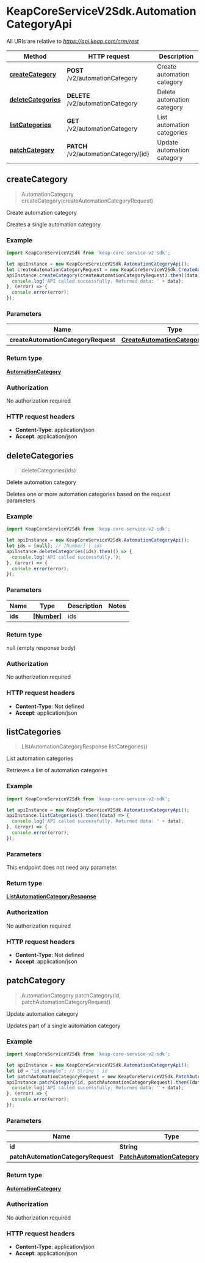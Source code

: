 # KeapCoreServiceV2Sdk.AutomationCategoryApi

All URIs are relative to *https://api.keap.com/crm/rest*

Method | HTTP request | Description
------------- | ------------- | -------------
[**createCategory**](AutomationCategoryApi.md#createCategory) | **POST** /v2/automationCategory | Create automation category
[**deleteCategories**](AutomationCategoryApi.md#deleteCategories) | **DELETE** /v2/automationCategory | Delete automation category
[**listCategories**](AutomationCategoryApi.md#listCategories) | **GET** /v2/automationCategory | List automation categories
[**patchCategory**](AutomationCategoryApi.md#patchCategory) | **PATCH** /v2/automationCategory/{id} | Update automation category



## createCategory

> AutomationCategory createCategory(createAutomationCategoryRequest)

Create automation category

Creates a single automation category

### Example

```javascript
import KeapCoreServiceV2Sdk from 'keap-core-service-v2-sdk';

let apiInstance = new KeapCoreServiceV2Sdk.AutomationCategoryApi();
let createAutomationCategoryRequest = new KeapCoreServiceV2Sdk.CreateAutomationCategoryRequest(); // CreateAutomationCategoryRequest | createAutomationCategoryRequest
apiInstance.createCategory(createAutomationCategoryRequest).then((data) => {
  console.log('API called successfully. Returned data: ' + data);
}, (error) => {
  console.error(error);
});

```

### Parameters


Name | Type | Description  | Notes
------------- | ------------- | ------------- | -------------
 **createAutomationCategoryRequest** | [**CreateAutomationCategoryRequest**](CreateAutomationCategoryRequest.md)| createAutomationCategoryRequest | 

### Return type

[**AutomationCategory**](AutomationCategory.md)

### Authorization

No authorization required

### HTTP request headers

- **Content-Type**: application/json
- **Accept**: application/json


## deleteCategories

> deleteCategories(ids)

Delete automation category

Deletes one or more automation categories based on the request parameters

### Example

```javascript
import KeapCoreServiceV2Sdk from 'keap-core-service-v2-sdk';

let apiInstance = new KeapCoreServiceV2Sdk.AutomationCategoryApi();
let ids = [null]; // [Number] | ids
apiInstance.deleteCategories(ids).then(() => {
  console.log('API called successfully.');
}, (error) => {
  console.error(error);
});

```

### Parameters


Name | Type | Description  | Notes
------------- | ------------- | ------------- | -------------
 **ids** | [**[Number]**](Number.md)| ids | 

### Return type

null (empty response body)

### Authorization

No authorization required

### HTTP request headers

- **Content-Type**: Not defined
- **Accept**: application/json


## listCategories

> ListAutomationCategoryResponse listCategories()

List automation categories

Retrieves a list of automation categories

### Example

```javascript
import KeapCoreServiceV2Sdk from 'keap-core-service-v2-sdk';

let apiInstance = new KeapCoreServiceV2Sdk.AutomationCategoryApi();
apiInstance.listCategories().then((data) => {
  console.log('API called successfully. Returned data: ' + data);
}, (error) => {
  console.error(error);
});

```

### Parameters

This endpoint does not need any parameter.

### Return type

[**ListAutomationCategoryResponse**](ListAutomationCategoryResponse.md)

### Authorization

No authorization required

### HTTP request headers

- **Content-Type**: Not defined
- **Accept**: application/json


## patchCategory

> AutomationCategory patchCategory(id, patchAutomationCategoryRequest)

Update automation category

Updates part of a single automation category

### Example

```javascript
import KeapCoreServiceV2Sdk from 'keap-core-service-v2-sdk';

let apiInstance = new KeapCoreServiceV2Sdk.AutomationCategoryApi();
let id = "id_example"; // String | id
let patchAutomationCategoryRequest = new KeapCoreServiceV2Sdk.PatchAutomationCategoryRequest(); // PatchAutomationCategoryRequest | patchAutomationCategoryRequest
apiInstance.patchCategory(id, patchAutomationCategoryRequest).then((data) => {
  console.log('API called successfully. Returned data: ' + data);
}, (error) => {
  console.error(error);
});

```

### Parameters


Name | Type | Description  | Notes
------------- | ------------- | ------------- | -------------
 **id** | **String**| id | 
 **patchAutomationCategoryRequest** | [**PatchAutomationCategoryRequest**](PatchAutomationCategoryRequest.md)| patchAutomationCategoryRequest | 

### Return type

[**AutomationCategory**](AutomationCategory.md)

### Authorization

No authorization required

### HTTP request headers

- **Content-Type**: application/json
- **Accept**: application/json

